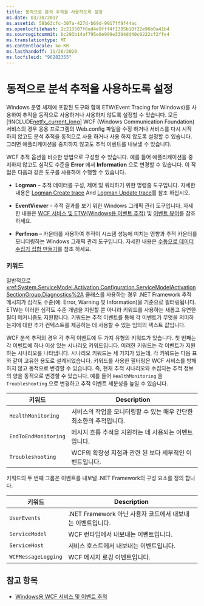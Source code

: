 ```yaml
---
title: 동적으로 분석 추적을 사용하도록 설정
ms.date: 03/30/2017
ms.assetid: 58b63cfc-307a-427d-b69d-9917ff9f44ac
ms.openlocfilehash: 2c213507f6ed4e9fff4f1385b10f22e96b0a41b4
ms.sourcegitcommit: bc293b14af795e0e999e3304dd40c0222cf2ffe4
ms.translationtype: MT
ms.contentlocale: ko-KR
ms.lasthandoff: 11/26/2020
ms.locfileid: "96282355"
---
```

# <a name="dynamically-enabling-analytic-tracing"></a>동적으로 분석 추적을 사용하도록 설정

Windows 운영 체제에 포함된 도구와 함께 ETW(Event Tracing for Windows)를 사용하여 추적을 동적으로 사용하거나 사용하지 않도록 설정할 수 있습니다. 모든 [!INCLUDE[netfx_current_long](../../../../../includes/netfx-current-long-md.md)] WCF (Windows Communication Foundation) 서비스의 경우 응용 프로그램의 Web.config 파일을 수정 하거나 서비스를 다시 시작 하지 않고도 분석 추적을 동적으로 사용 하거나 사용 하지 않도록 설정할 수 있습니다. 그러면 애플리케이션을 중지하지 않고도 추적 이벤트를 내보낼 수 있습니다.  
  
 WCF 추적 옵션을 비슷한 방법으로 구성할 수 있습니다. 예를 들어 애플리케이션을 중지하지 않고도 심각도 수준을 **Error** 에서 **Information** 으로 변경할 수 있습니다. 이 작업은 다음과 같은 도구를 사용하여 수행할 수 있습니다.  
  
- **Logman** – 추적 데이터를 구성, 제어 및 쿼리하기 위한 명령줄 도구입니다. 자세한 내용은 [Logman Create trace](/previous-versions/windows/it-pro/windows-server-2008-R2-and-2008/cc788036(v=ws.10)) And [Logman Update trace](/previous-versions/windows/it-pro/windows-server-2008-R2-and-2008/cc788128(v=ws.10))를 참조 하십시오.  
  
- **EventViewer** - 추적 결과를 보기 위한 Windows 그래픽 관리 도구입니다. 자세한 내용은 [WCF 서비스 및 ETW(Windows용 이벤트 추적)](../../samples/wcf-services-and-event-tracing-for-windows.md) 및 [이벤트 뷰어](/previous-versions/windows/it-pro/windows-server-2008-R2-and-2008/cc766042(v=ws.11))를 참조 하세요.  
  
- **Perfmon** – 카운터를 사용하여 추적이 시스템 성능에 미치는 영향과 추적 카운터를 모니터링하는 Windows 그래픽 관리 도구입니다. 자세한 내용은 [수동으로 데이터 수집기 집합 만들기](/previous-versions/windows/it-pro/windows-server-2008-R2-and-2008/cc766404(v=ws.11))를 참조 하세요.  
  
### <a name="keywords"></a>키워드  

 일반적으로 <xref:System.ServiceModel.Activation.Configuration.ServiceModelActivationSectionGroup.Diagnostics%2A> 클래스를 사용하는 경우 .NET Framework 추적 메시지가 심각도 수준(예: Error, Warning 및 Information)을 기준으로 필터링됩니다. ETW는 이러한 심각도 수준 개념을 지원할 뿐 아니라 키워드를 사용하는 새롭고 유연한 필터 메커니즘도 지원합니다. 키워드는 추적 이벤트를 통해 각 이벤트가 무엇을 의미하는지에 대한 추가 컨텍스트를 제공하는 데 사용할 수 있는 임의의 텍스트 값입니다.  
  
 WCF 분석 추적의 경우 각 추적 이벤트에 두 가지 유형의 키워드가 있습니다. 첫 번째는 각 이벤트에 하나 이상 있는 시나리오 키워드입니다. 이러한 키워드는 각 이벤트가 지원하는 시나리오를 나타냅니다. 시나리오 키워드는 세 가지가 있는데, 각 키워드는 다음 표와 같이 고유한 용도로 설계되었습니다. 키워드를 사용한 필터링은 WCF 서비스를 방해 하지 않고 동적으로 변경할 수 있습니다. 즉, 현재 추적 시나리오와 수집되는 추적 정보의 양을 동적으로 변경할 수 있습니다. 예를 들어 `HealthMonitoring` 을 `Troubleshooting` 으로 변경하고 추적 이벤트 세분성을 높일 수 있습니다.  
  
|키워드|Description|  
|-------------|-----------------|  
|`HealthMonitoring`|서비스의 작업을 모니터링할 수 있는 매우 간단한 최소한의 추적입니다.|  
|`EndToEndMonitoring`|메시지 흐름 추적을 지원하는 데 사용되는 이벤트입니다.|  
|`Troubleshooting`|WCF의 확장성 지점과 관련 된 보다 세부적인 이벤트입니다.|  
  
 키워드의 두 번째 그룹은 이벤트를 내보낼 .NET Framework의 구성 요소를 정의 합니다.  
  
|키워드|Description|  
|-------------|-----------------|  
|`UserEvents`|.NET Framework 아닌 사용자 코드에서 내보내는 이벤트입니다.|  
|`ServiceModel`|WCF 런타임에서 내보내는 이벤트입니다.|  
|`ServiceHost`|서비스 호스트에서 내보내는 이벤트입니다.|  
|`WCFMessageLogging`|WCF 메시지 로깅 이벤트입니다.|  
  
## <a name="see-also"></a>참고 항목

- [Windows용 WCF 서비스 및 이벤트 추척](../../samples/wcf-services-and-event-tracing-for-windows.md)
